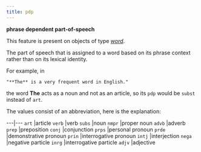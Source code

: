 ```yaml
---
title: pdp
---
```


**phrase dependent part-of-speech**

This feature is present on objects of type [*word*](otype).

The part of speech that is assigned to a word based on its phrase context rather than on its lexical identity.

For example, in

    "**The** is a very frequent word in English."

the word **The** acts as a noun and not as an article, so its `pdp` would be `subst` instead of `art`.


The values consist of an abbreviation, here is the explanation:

---|---
`art`  |article
`verb` |verb
`subs` |noun
`nmpr` |proper noun
`advb` |adverb
`prep` |preposition
`conj` |conjunction
`prps` |personal pronoun
`prde` |demonstrative pronoun
`prin` |interrogative pronoun
`intj` |interjection
`nega` |negative particle
`inrg` |interrogative particle
`adjv` |adjective
